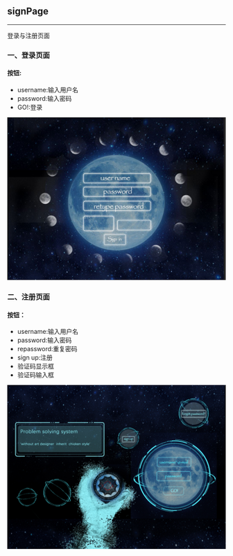 ## signPage
---
登录与注册页面

### 一、登录页面  
#### 按钮:
+ username:输入用户名
+ password:输入密码
+ GO!:登录

<img src="signPage_signIn.jpg"></img>

### 二、注册页面
#### 按钮：
+ username:输入用户名
+ password:输入密码
+ repassword:重复密码
+ sign up:注册
+ 验证码显示框
+ 验证码输入框

<img src="signPage_signUp.jpg"></img>
